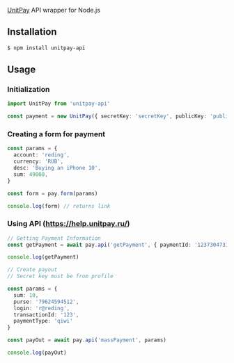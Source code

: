 
[UnitPay](https://help.unitpay.ru/) API wrapper for Node.js

## Installation 
```sh
$ npm install unitpay-api
```

## Usage

### Initialization
```typescript
import UnitPay from 'unitpay-api'

const payment = new UnitPay({ secretKey: 'secretKey', publicKey: 'publicKey' })
```

### Creating a form for payment
```typescript
const params = {
  account: 'reding',
  currency: 'RUB',
  desc: 'Buying an iPhone 10',
  sum: 49000,
}

const form = pay.form(params)

console.log(form) // returns link
```

### Using API (https://help.unitpay.ru/)
```typescript
// Getting Payment Information
const getPayment = await pay.api('getPayment', { paymentId: '1237304731' }

console.log(getPayment)

// Create payout
// Secret key must be from profile

const params = {
  sum: 10,
  purse: '79624594512',
  login: 'r@reding',
  transactionId: '123',
  paymentType: 'qiwi'
}

const payOut = await pay.api('massPayment', params)

console.log(payOut)

```
